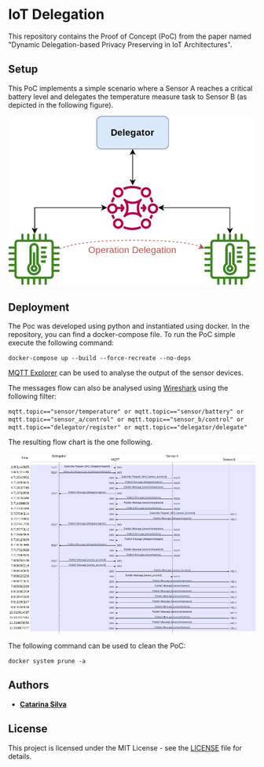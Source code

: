 # IoT Delegation

This repository contains the Proof of Concept (PoC) from the paper named "Dynamic Delegation-based Privacy Preserving in
IoT Architectures".

## Setup

This PoC implements a simple scenario where a Sensor A reaches a critical
battery level and delegates the temperature measure task to Sensor B
(as depicted in the following figure).

![poc setup](resources/setup.png)

## Deployment

The Poc was developed using python and instantiated using docker.
In the repository, you can find a docker-compose file.
To run the PoC simple execute the following command:

```
docker-compose up --build --force-recreate --no-deps
```

[MQTT Explorer](http://mqtt-explorer.com/) can be used to analyse the output of the sensor devices.

The messages flow can also be analysed using [Wireshark](https://www.wireshark.org/) using the following filter:

```
mqtt.topic=="sensor/temperature" or mqtt.topic=="sensor/battery" or mqtt.topic=="sensor_a/control" or mqtt.topic=="sensor_b/control" or mqtt.topic=="delegator/register" or mqtt.topic=="delegator/delegate"
```

The resulting flow chart is the one following.

![messages flow](resources/flow_transparent.png)


The following command can be used to clean the PoC:

```
docker system prune -a
```

## Authors

* **[Catarina Silva](https://github.com/catarinaacsilva)**

## License

This project is licensed under the MIT License - see the [LICENSE](LICENSE) file for details.
